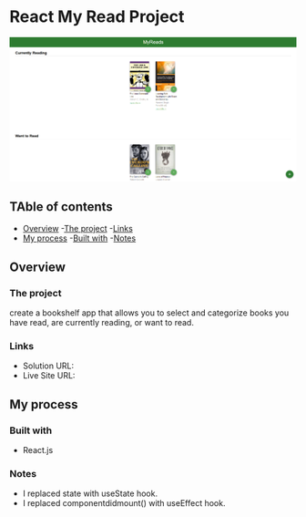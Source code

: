 # React My Read Project

![image](./Screenshot.png)

## TAble of contents

- [Overview](#overview)
 -[The project](#the-project)
 -[Links](#links)
- [My process](#my-process)
 -[Built with](#built-with)
 -[Notes](#notes)

## Overview

### The project

 create a bookshelf app that allows you to select and categorize books you have read, are currently reading, or want to read.

### Links
 
- Solution URL:
- Live Site URL:

## My process

### Built with

- React.js

### Notes

- I replaced state with useState hook.
- I replaced componentdidmount() with useEffect hook. 

